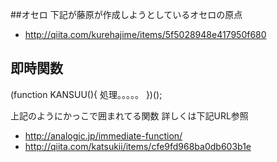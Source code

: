 ##オセロ
下記が藤原が作成しようとしているオセロの原点
* http://qiita.com/kurehajime/items/5f5028948e417950f680

## 即時関数
(function KANSUU(){
  処理。。。。。
  })();

上記のようにかっこで囲まれてる関数
詳しくは下記URL参照
* http://analogic.jp/immediate-function/
* http://qiita.com/katsukii/items/cfe9fd968ba0db603b1e
